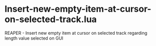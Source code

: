 # Insert-new-empty-item-at-cursor-on-selected-track.lua
REAPER - Insert new empty item at cursor on selected track regarding length value selected on GUI
